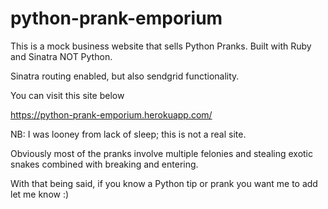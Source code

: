 # python-prank-emporium

This is a mock business website that sells Python Pranks.  Built with Ruby and Sinatra NOT Python.

Sinatra routing enabled, but also sendgrid functionality.

You can visit this site below 

https://python-prank-emporium.herokuapp.com/

NB: I was looney from lack of sleep; this is not a real site.

Obviously most of the pranks involve multiple felonies and stealing exotic snakes combined with breaking and entering.

With that being said, if you know a Python tip or prank you want me to add let me know :)
